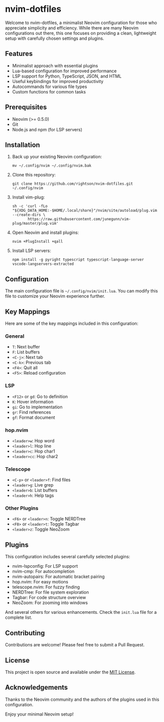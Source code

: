 # nvim-dotfiles

Welcome to nvim-dotfiles, a minimalist Neovim configuration for those who appreciate simplicity and efficiency. While there are many Neovim configurations out there, this one focuses on providing a clean, lightweight setup with carefully chosen settings and plugins.

## Features

- Minimalist approach with essential plugins
- Lua-based configuration for improved performance
- LSP support for Python, TypeScript, JSON, and HTML
- Useful keybindings for improved productivity
- Autocommands for various file types
- Custom functions for common tasks

## Prerequisites

- Neovim (>= 0.5.0)
- Git
- Node.js and npm (for LSP servers)

## Installation

1. Back up your existing Neovim configuration:
   ```
   mv ~/.config/nvim ~/.config/nvim.bak
   ```

2. Clone this repository:
   ```
   git clone https://github.com/rightson/nvim-dotfiles.git ~/.config/nvim
   ```

3. Install vim-plug:
   ```
   sh -c 'curl -fLo "${XDG_DATA_HOME:-$HOME/.local/share}"/nvim/site/autoload/plug.vim --create-dirs \
          https://raw.githubusercontent.com/junegunn/vim-plug/master/plug.vim'
   ```

4. Open Neovim and install plugins:
   ```
   nvim +PlugInstall +qall
   ```

5. Install LSP servers:
   ```
   npm install -g pyright typescript typescript-language-server vscode-langservers-extracted
   ```

## Configuration

The main configuration file is `~/.config/nvim/init.lua`. You can modify this file to customize your Neovim experience further.

## Key Mappings

Here are some of the key mappings included in this configuration:

### General
- `T`: Next buffer
- `F`: List buffers
- `<C-j>`: Next tab
- `<C-k>`: Previous tab
- `<F4>`: Quit all
- `<F5>`: Reload configuration

### LSP
- `<F12>` or `gd`: Go to definition
- `K`: Hover information
- `gi`: Go to implementation
- `gr`: Find references
- `gf`: Format document

### hop.nvim
- `<leader>w`: Hop word
- `<leader>l`: Hop line
- `<leader>c`: Hop char1
- `<leader>cc`: Hop char2

### Telescope
- `<C-p>` or `<leader>f`: Find files
- `<leader>g`: Live grep
- `<leader>b`: List buffers
- `<leader>h`: Help tags

### Other Plugins
- `<F6>` or `<leader>n`: Toggle NERDTree
- `<F8>` or `<leader>t`: Toggle Tagbar
- `<leader>z`: Toggle NeoZoom

## Plugins

This configuration includes several carefully selected plugins:

- nvim-lspconfig: For LSP support
- nvim-cmp: For autocompletion
- nvim-autopairs: For automatic bracket pairing
- hop.nvim: For easy motions
- telescope.nvim: For fuzzy finding
- NERDTree: For file system exploration
- Tagbar: For code structure overview
- NeoZoom: For zooming into windows

And several others for various enhancements. Check the `init.lua` file for a complete list.

## Contributing

Contributions are welcome! Please feel free to submit a Pull Request.

## License

This project is open source and available under the [MIT License](LICENSE).

## Acknowledgements

Thanks to the Neovim community and the authors of the plugins used in this configuration.

Enjoy your minimal Neovim setup!
